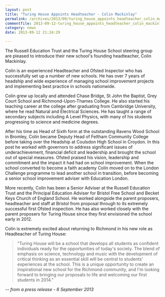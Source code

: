 ```yaml
---
layout: post
title: "Turing House Appoints Headteacher - Colin Mackinlay"
permalink: /archives/2013/09/turing_house_appoints_headteacher_colin_mackinlay.html
commentfile: 2013-09-12-turing_house_appoints_headteacher_colin_mackinlay
category: news
date: 2013-09-12 21:24:29

---
```


The Russell Education Trust and the Turing House School steering group are pleased to introduce their new school's founding headteacher, Colin Mackinlay.

Colin is an experienced Headteacher and Ofsted Inspector who has successfully set up a number of new schools. He has over 7 years of headship and wide experience of managing school improvement projects and implementing best practice in schools nationwide.

Colin grew up locally and attended Chase Bridge, St John the Baptist, Grey Court School and Richmond-Upon-Thames College. He also started his teaching career at the college after graduating from Cambridge University, where he read Natural and Electrical Sciences. He has taught a range of secondary subjects including A Level Physics, with many of his students progressing to science and medicine degrees.

After his time as Head of Sixth form at the outstanding Ravens Wood School in Bromley, Colin became Deputy Head of Feltham Community College before taking over the Headship at Coulsdon High School in Croydon. In this post he worked with governors to address significant issues of underachievement, financial deficit and leadership and brought the school out of special measures. Ofsted praised his vision, leadership and commitment and the impact it had had on school improvement. When the school converted to become a faith academy Colin moved on to the London Challenge programme to lead another school in transition, before becoming a senior school improvement adviser with Education London.

More recently, Colin has been a Senior Adviser at the Russell Education Trust and the Principal Education Adviser for Bristol Free School and Becket Keys Church of England School. He worked alongside the parent proposers, headteacher and staff at Bristol from proposal through to its extremely successful first Ofsted inspection. He has also worked closely with the parent proposers for Turing House since they first envisioned the school early in 2012.

Colin is extremely excited about returning to Richmond in his new role as Headteacher of Turing House:

> "Turing House will be a school that develops all students as confident individuals ready for the opportunities of today's society. The blend of emphasis on science, technology and music with the development of critical thinking as an essential skill will be central to students' experiences at the school. This is a unique opportunity to create an inspirational new school for the Richmond community, and I'm looking forward to bringing our proposals to life and welcoming our first students in 2014."

<cite>-- from a press release - 6 September 2013</cite>
